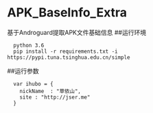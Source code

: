 # APK_BaseInfo_Extra
基于Androguard提取APK文件基础信息
##运行环境
```code
  python 3.6
  pip install -r requirements.txt -i https://pypi.tuna.tsinghua.edu.cn/simple
```
##运行参数
```code
  var ihubo = {
    nickName  : "草依山",
    site : "http://jser.me"
  }
```
